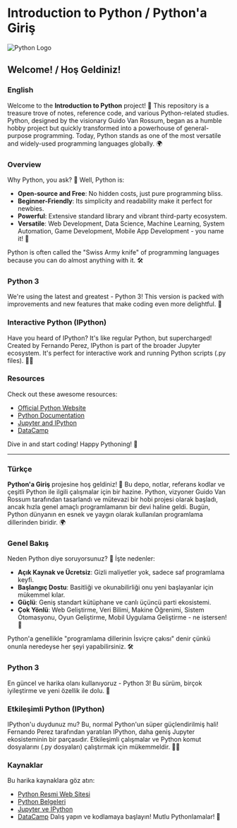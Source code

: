 # Introduction to Python / Python'a Giriş

![Python Logo](https://www.python.org/static/community_logos/python-logo-master-v3-TM.png)

## Welcome! / Hoş Geldiniz!

### English

Welcome to the **Introduction to Python** project! 🚀 This repository is a treasure trove of notes, reference code, and various Python-related studies. Python, designed by the visionary Guido Van Rossum, began as a humble hobby project but quickly transformed into a powerhouse of general-purpose programming. Today, Python stands as one of the most versatile and widely-used programming languages globally. 🌍

### Overview
Why Python, you ask? 🤔 Well, Python is:
- **Open-source and Free**: No hidden costs, just pure programming bliss.
- **Beginner-Friendly**: Its simplicity and readability make it perfect for newbies.
- **Powerful**: Extensive standard library and vibrant third-party ecosystem.
- **Versatile**: Web Development, Data Science, Machine Learning, System Automation, Game Development, Mobile App Development - you name it! 🎨

Python is often called the "Swiss Army knife" of programming languages because you can do almost anything with it. 🛠️

### Python 3
We're using the latest and greatest - Python 3! This version is packed with improvements and new features that make coding even more delightful. 🌟

### Interactive Python (IPython)
Have you heard of IPython? It's like regular Python, but supercharged! Created by Fernando Perez, IPython is part of the broader Jupyter ecosystem. It's perfect for interactive work and running Python scripts (.py files). 🧙‍♂️

### Resources
Check out these awesome resources:
- [Official Python Website](https://www.python.org/)
- [Python Documentation](https://docs.python.org/3/)
- [Jupyter and IPython](https://jupyter.org/)
- [DataCamp](https://datacamp.com/)
  
Dive in and start coding! Happy Pythoning! 🐍

---

### Türkçe

**Python'a Giriş** projesine hoş geldiniz! 🚀 Bu depo, notlar, referans kodlar ve çeşitli Python ile ilgili çalışmalar için bir hazine. Python, vizyoner Guido Van Rossum tarafından tasarlandı ve mütevazi bir hobi projesi olarak başladı, ancak hızla genel amaçlı programlamanın bir devi haline geldi. Bugün, Python dünyanın en esnek ve yaygın olarak kullanılan programlama dillerinden biridir. 🌍

### Genel Bakış
Neden Python diye soruyorsunuz? 🤔 İşte nedenler:
- **Açık Kaynak ve Ücretsiz**: Gizli maliyetler yok, sadece saf programlama keyfi.
- **Başlangıç Dostu**: Basitliği ve okunabilirliği onu yeni başlayanlar için mükemmel kılar.
- **Güçlü**: Geniş standart kütüphane ve canlı üçüncü parti ekosistemi.
- **Çok Yönlü**: Web Geliştirme, Veri Bilimi, Makine Öğrenimi, Sistem Otomasyonu, Oyun Geliştirme, Mobil Uygulama Geliştirme - ne istersen! 🎨

Python'a genellikle "programlama dillerinin İsviçre çakısı" denir çünkü onunla neredeyse her şeyi yapabilirsiniz. 🛠️

### Python 3
En güncel ve harika olanı kullanıyoruz - Python 3! Bu sürüm, birçok iyileştirme ve yeni özellik ile dolu. 🌟

### Etkileşimli Python (IPython)
IPython'u duydunuz mu? Bu, normal Python'un süper güçlendirilmiş hali! Fernando Perez tarafından yaratılan IPython, daha geniş Jupyter ekosisteminin bir parçasıdır. Etkileşimli çalışmalar ve Python komut dosyalarını (.py dosyaları) çalıştırmak için mükemmeldir. 🧙‍♂️

### Kaynaklar
Bu harika kaynaklara göz atın:
- [Python Resmi Web Sitesi](https://www.python.org/)
- [Python Belgeleri](https://docs.python.org/3/)
- [Jupyter ve IPython](https://jupyter.org/)
- [DataCamp](https://datacamp.com/)
Dalış yapın ve kodlamaya başlayın! Mutlu Pythonlamalar! 🐍
